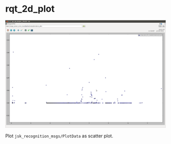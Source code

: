 # rqt\_2d\_plot
![](images/rqt_2d_plot.png)

Plot `jsk_recognition_msgs/PlotData` as scatter plot.

